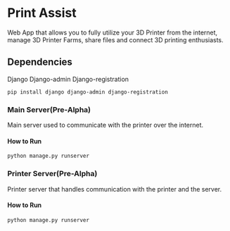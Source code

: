 # Print Assist

Web App that allows you to fully utilize your 3D Printer from the internet, manage 3D Printer Farms, share files and connect 3D printing enthusiasts.

## Dependencies

Django
Django-admin
Django-registration

```
pip install django django-admin django-registration
```

### Main Server(Pre-Alpha)

Main server used to communicate with the printer over the internet.

#### How to Run

```
python manage.py runserver
```

### Printer Server(Pre-Alpha)

Printer server that handles communication with the printer and the server.

#### How to Run

```
python manage.py runserver
```
